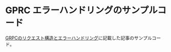 # GPRC エラーハンドリングのサンプルコード

[GRPCのリクエスト構造とエラーハンドリング](https://qiita.com/kitauji/items/4b33d41d6b77e85a0e85)に記載した記事のサンプルコード。

